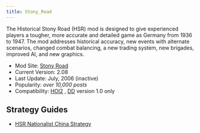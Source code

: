 ```yaml
---
title: Stony_Road
---
```

The Historical Stony Road (HSR) mod is designed to give experienced
players a tougher, more accurate and detailed game as Germany from 1936
to 1947. The mod addresses historical accuracy, new events with
alternate scenarios, changed combat balancing, a new trading system, new
brigades, improved AI, and new graphics.

-   Mod Site: [Stony Road](http://www.stonyroad.de/)
-   Current Version: 2.08
-   Last Update: July, 2006 (inactive)
-   Popularity: *over 10,000 posts*
-   Compatibility: [HOI2](/wiki/HOI2 "HOI2") ,
    [DD](/wiki/Doomsday "Doomsday") version 1.0 only

##  Strategy Guides 

-   [HSR Nationalist China
    Strategy](/wiki/HSR_Nationalist_China_Strategy "HSR Nationalist China Strategy")
